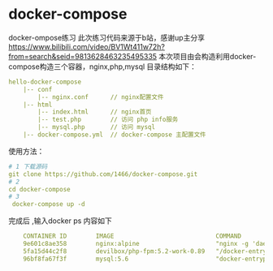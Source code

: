 # docker-compose
docker-ompose练习
此次练习代码来源于b站，感谢up主分享 https://www.bilibili.com/video/BV1Wt411w72h?from=search&seid=9813628463235495335
本次项目由会构造利用docker-compose构造三个容器，nginx,php,mysql
目录结构如下：
```yaml
hello-docker-compose
    |-- conf
        |-- nginx.conf      // nginx配置文件
    |-- html
        |-- index.html      // nginx首页
        |-- test.php        // 访问 php info服务
        |-- mysql.php       // 访问 mysql
    |-- docker-compose.yml  // docker-compose 主配置文件
```
使用方法：
```yaml
# 1 下载源码
git clone https://github.com/1466/docker-compose.git
# 2 
cd docker-compose
# 3
 docker-compose up -d 
```
完成后 ,输入docker ps 内容如下
```yaml
    CONTAINER ID        IMAGE                            COMMAND                  CREATED             STATUS              PORTS                NAMES
    9e601c8ae358        nginx:alpine                     "nginx -g 'daemon of…"   50 minutes ago      Up 49 minutes       0.0.0.0:80->80/tcp   firstdocker_nginx_1
    5fa15d44c2f8        devilbox/php-fpm:5.2-work-0.89   "/docker-entrypoint.…"   53 minutes ago      Up 53 minutes       9000/tcp             firstdocker_php_1
    96bf8fa67f3f        mysql:5.6                        "docker-entrypoint.s…"   53 minutes ago      Up 53 minutes       3306/tcp             firstdocker_mysql_1
```
